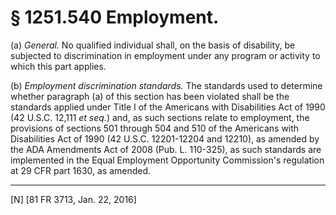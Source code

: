 # § 1251.540   Employment.

(a) *General.* No qualified individual shall, on the basis of disability, be subjected to discrimination in employment under any program or activity to which this part applies.


(b) *Employment discrimination standards.* The standards used to determine whether paragraph (a) of this section has been violated shall be the standards applied under Title I of the Americans with Disabilities Act of 1990 (42 U.S.C. 12,111 *et seq.*) and, as such sections relate to employment, the provisions of sections 501 through 504 and 510 of the Americans with Disabilities Act of 1990 (42 U.S.C. 12201-12204 and 12210), as amended by the ADA Amendments Act of 2008 (Pub. L. 110-325), as such standards are implemented in the Equal Employment Opportunity Commission's regulation at 29 CFR part 1630, as amended.



---

[N] [81 FR 3713, Jan. 22, 2016]




